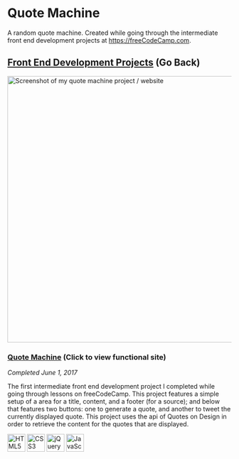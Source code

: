 # Quote Machine

A random quote machine. Created while going through the intermediate front end development projects at https://freeCodeCamp.com.

## [Front End Development Projects](https://github.com/Squibs/freeCodeCamp/tree/master/Front%20End%20Development%20Certification#quote-machine) (Go Back)

<a href="https://squibs.github.io/quote-machine/" target="_blank"><img src="https://cdn.rawgit.com/Squibs/freeCodeCamp/22c74abc/Images/screenshot-quote-machine.png" height="600" alt="Screenshot of my quote machine project / website"/></a>

### [Quote Machine](https://squibs.github.io/quote-machine/) (Click to view functional site)

<em>Completed June 1, 2017</em>

The first intermediate front end development project I completed while going through lessons on freeCodeCamp. This project features a simple setup of a area for a title, content, and a footer (for a source); and below that features two buttons: one to generate a quote, and another to tweet the currently displayed quote. This project uses the api of Quotes on Design in order to retrieve the content for the quotes that are displayed.

<img src="https://cdn.rawgit.com/Squibs/Squibs.github.io/1bdd9917/img/icon-html5.svg" height="40" alt="HTML5 Icon"/>   <img src="https://cdn.rawgit.com/Squibs/Squibs.github.io/1bdd9917/img/icon-css3.svg" height="40" alt="CSS3 Icon"/>   <img src="https://cdn.rawgit.com/Squibs/Squibs.github.io/master/img/icon-jquery.svg" height="40" alt="jQuery Icon"/>   <img src="https://cdn.rawgit.com/Squibs/Squibs.github.io/master/img/icon-javascript.svg" height="40" alt="JavaScript Icon"/>